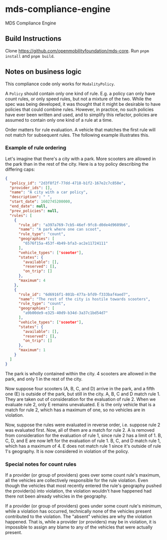 # mds-compliance-engine

MDS Compliance Engine

## Build Instructions

Clone <https://github.com/openmobilityfoundation/mds-core>. Run `pnpm install` and `pnpm build`.

## Notes on business logic

This compliance code only works for `ModalityPolicy`.

A `Policy` should contain only one kind of rule. E.g. a policy can only have count rules, or only speed rules, but not a mixture of the two. While the spec was being developed, it was thought that it might be desirable to have policies that could combine rules. However, in practice, no such policies have ever been written and used, and to simplify this refactor, policies are assumed to contain only one kind of a rule at a time.

Order matters for rule evaluation. A vehicle that matches the first rule will not match for subsequent rules. The following example illustrates this.

### Example of rule ordering

Let's imagine that there's a city with a park. More scooters are allowed in the park than in the rest of the city. Here is a toy policy describing the differing caps:

```json
{
  "policy_id": "2d3f8f2f-77dd-4718-b1f2-167e2c7c858e",
  "provider_ids": [],
  "name": "A city with a car policy",
  "description": " ",
  "start_date": 1602745200000,
  "end_date": null,
  "prev_policies": null,
  "rules": [
    {
      "rule_id": "a397a769-7cb5-46ef-9fc8-d0de4d9609b6",
      "name": "A park where one can scoot",
      "rule_type": "count",
      "geographies": [
        "6576f15a-453f-4b49-bfa3-ac2e11724111"
      ],
      "vehicle_types": ['scooter'],
      "states": {
        "available": [],
        "reserved": [],
        "on_trip": []
      },
      "maximum": 4
    },
    {
      "rule_id": "6d6916f1-801b-477a-bfd9-f333baf4aed7",
      "name": "The rest of the city is hostile towards scooters",
      "rule_type": "count",
      "geographies": [
        "a9b00de9-e325-40d9-b34d-3a37c1bd54d7"
      ],
      "vehicle_types": ['scooter'],
      "states": {
        "available": [],
        "reserved": [],
        "on_trip": []
      },
      "maximum": 1
    }
  ]
}
```

The park is wholly contained within the city. 4 scooters are allowed in the park, and only 1 in the rest of the city.

Now suppose four scooters (A, B, C, and D) arrive in the park, and a fifth one (E) is outside of the park, but still in the city. A, B, C and D match rule 1. They are taken out of consideration for the evaluation of rule 2. When we evaluate rule 2, only E remains unevaluated. E is the only vehicle that is a match for rule 2, which has a maximum of one, so no vehicles are in violation.

Now, suppose the rules were evaluated in reverse order, i.e. suppose rule 2 was evaluated first. Now, all of them are a match for rule 2. A is removed from consideration for the evaluation of rule 1, since rule 2 has a limit of 1. B, C, D, and E are now left for the evaluation of rule 1. B, C, and D match rule 1, which has a maximum of 4. E does not match rule 1 since it's outside of rule 1's geography. It is now considered in violation of the policy.

### Special notes for count rules

If a provider (or group of providers) goes over some count rule's maximum, all the vehicles are collectively responsible for the rule violation. Even though the vehicles that most recently entered the rule's geography pushed the provider(s) into violation, the violation wouldn't have happened had there not been already vehicles in the geography.

If a provider (or group of providers) goes under some count rule's minimum, while a violation has occurred, technically none of the vehicles present contributed to the violation. The "absent" vehicles are why the violation happened. That is, while a provider (or providers) may be in violation, it is impossible to assign any blame to any of the vehicles that were actually present.
